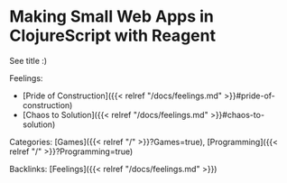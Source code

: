 # Making Small Web Apps in ClojureScript with Reagent

See title :)

Feelings: 

  - [Pride of Construction]({{< relref "/docs/feelings.md" >}}#pride-of-construction)
  - [Chaos to Solution]({{< relref "/docs/feelings.md" >}}#chaos-to-solution)

Categories:
[Games]({{< relref "/" >}}?Games=true),
[Programming]({{< relref "/" >}}?Programming=true)

Backlinks:
[Feelings]({{< relref "/docs/feelings.md" >}})